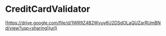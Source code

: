# CreditCardValidator
[https://drive.google.com/file/d/1WR9Z4B2Wvuy6U2DSdOLaQUZarRUmBNd/view?usp=sharing](url)
